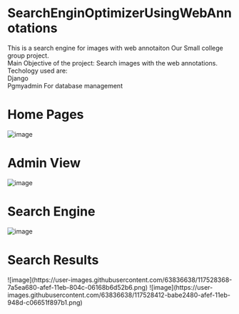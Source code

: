 # SearchEnginOptimizerUsingWebAnnotations
This is a search engine  for images with web annotaiton
Our Small college group project.
</br>
Main Objective of the project:
Search images with the web annotations.
</br>
Techology used are:</br>
Django</br>
Pgmyadmin For database management 



<h1>Home Pages</h1>
	
![image](https://user-images.githubusercontent.com/63836638/117528515-55b6fe80-aff0-11eb-930d-336579c7ace9.png)

<h1> Admin View</h1>

![image](https://user-images.githubusercontent.com/63836638/117528535-68313800-aff0-11eb-88d8-f2f52edfe181.png)

<h1>Search Engine</h1>

![image](https://user-images.githubusercontent.com/63836638/117528571-872fca00-aff0-11eb-9d40-44778f0c4f4c.png)


 <h1>  Search Results</h1>
![image](https://user-images.githubusercontent.com/63836638/117528368-7a5ea680-afef-11eb-804c-06168b6d52b6.png)
![image](https://user-images.githubusercontent.com/63836638/117528412-babe2480-afef-11eb-948d-c06651f897b1.png)
	

